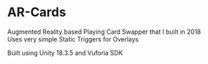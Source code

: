 # AR-Cards
Augmented Reality based Playing Card Swapper that I built in 2018<br>
Uses very simple Static Triggers for Overlays<br>

Built using Unity 18.3.5 and Vuforia SDK
